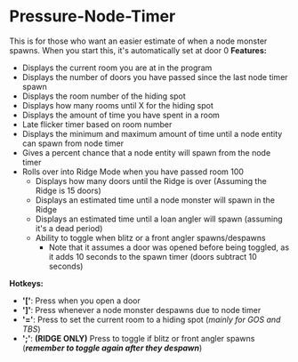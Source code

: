 # Pressure-Node-Timer
This is for those who want an easier estimate of when a node monster spawns.
When you start this, it's automatically set at door 0
**Features:**
  - Displays the current room you are at in the program
  - Displays the number of doors you have passed since the last node timer spawn
  - Displays the room number of the hiding spot
  - Displays how many rooms until X for the hiding spot
  - Displays the amount of time you have spent in a room
  - Late flicker timer based on room number
  - Displays the minimum and maximum amount of time until a node entity can spawn from node timer
  - Gives a percent chance that a node entity will spawn from the node timer
  - Rolls over into Ridge Mode when you have passed room 100
      - Displays how many doors until the Ridge is over (Assuming the Ridge is 15 doors)
      - Displays an estimated time until a node monster will spawn in the Ridge
      - Displays an estimated time until a loan angler will spawn (assuming it's a dead period)
      - Ability to toggle when blitz or a front angler spawns/despawns
          - Note that it assumes a door was opened before being toggled, as it adds 10 seconds to the spawn timer (doors subtract 10 seconds)

**Hotkeys:**
  - **'['**: Press when you open a door
  - **']'**: Press whenever a node monster despawns due to node timer
  - **'='**: Press to set the current room to a hiding spot (_mainly for GOS and TBS_)
  - **';'**: **(RIDGE ONLY)** Press to toggle if blitz or front angler spawns (_**remember to toggle again after they despawn**_)
  
